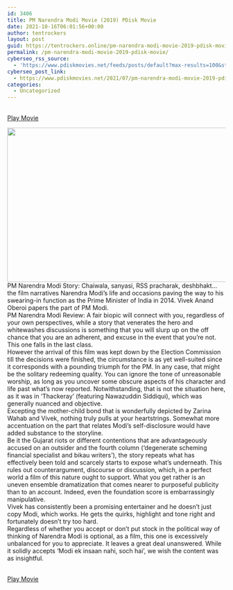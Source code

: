 ```yaml
---
id: 3406
title: PM Narendra Modi Movie (2019) PDisk Movie
date: 2021-10-16T06:01:56+00:00
author: tentrockers
layout: post
guid: https://tentrockers.online/pm-narendra-modi-movie-2019-pdisk-movie/
permalink: /pm-narendra-modi-movie-2019-pdisk-movie/
cyberseo_rss_source:
  - 'https://www.pdiskmovies.net/feeds/posts/default?max-results=100&start-index=1201'
cyberseo_post_link:
  - https://www.pdiskmovies.net/2021/07/pm-narendra-modi-movie-2019-pdisk-movie.html
categories:
  - Uncategorized
---
```

<a href="https://kuklink.com/1/bnYyZ2U5MDAxeWpw" onclick="window.open('https://kuklink.com/1/bnYyZ2U5MDAxeWpw','popup','width=600,height=600'); return false;" target="popup" rel="noopener"><br /> Play Movie<br /> </a>

<div class="separator">
  <a href="https://www.pdiskmovies.net/2021/07/j" target="_blank" rel="noopener"><img loading="lazy" border="0" data-original-height="422" data-original-width="759" height="356" src="https://1.bp.blogspot.com/-CJWEOFCOld8/YPBWlURjYNI/AAAAAAAAZP0/KHgqSxstPO0ZFHrzR6ABIm4FDMXbA4OtwCLcBGAsYHQ/w640-h356/PM%2BNarendra%2BModi%2BMovie%2B%25282019%2529%2BPDisk%2BMovie.jpg" width="640" /></a>
</div>

<div>
  <div>
    <span>PM Narendra Modi Story: Chaiwala, sanyasi, RSS pracharak, deshbhakt&#8230; the film narratives Narendra Modi&#8217;s life and occasions paving the way to his swearing-in function as the Prime Minister of India in 2014. Vivek Anand Oberoi papers the part of PM Modi.&nbsp;</span>
  </div>
  
  <div>
    <span>PM Narendra Modi Review: A fair biopic will connect with you, regardless of your own perspectives, while a story that venerates the hero and whitewashes discussions is something that you will slurp up on the off chance that you are an adherent, and excuse in the event that you&#8217;re not. This one falls in the last class.&nbsp;</span>
  </div>
  
  <div>
    <span>However the arrival of this film was kept down by the Election Commission till the decisions were finished, the circumstance is as yet well-suited since it corresponds with a pounding triumph for the PM. In any case, that might be the solitary redeeming quality. You can ignore the tone of unreasonable worship, as long as you uncover some obscure aspects of his character and life past what&#8217;s now reported. Notwithstanding, that is not the situation here, as it was in &#8216;Thackeray&#8217; (featuring Nawazuddin Siddiqui), which was generally nuanced and objective.&nbsp;</span>
  </div>
  
  <div>
    <span>Excepting the mother-child bond that is wonderfully depicted by Zarina Wahab and Vivek, nothing truly pulls at your heartstrings. Somewhat more accentuation on the part that relates Modi&#8217;s self-disclosure would have added substance to the storyline.&nbsp;</span>
  </div>
  
  <div>
    <span>Be it the Gujarat riots or different contentions that are advantageously accused on an outsider and the fourth column (&#8216;degenerate scheming financial specialist and bikau writers&#8217;), the story repeats what has effectively been told and scarcely starts to expose what&#8217;s underneath. This rules out counterargument, discourse or discussion, which, in a perfect world a film of this nature ought to support. What you get rather is an uneven ensemble dramatization that comes nearer to purposeful publicity than to an account. Indeed, even the foundation score is embarrassingly manipulative.&nbsp;</span>
  </div>
  
  <div>
    <span>Vivek has consistently been a promising entertainer and he doesn&#8217;t just copy Modi, which works. He gets the quirks, highlight and tone right and fortunately doesn&#8217;t try too hard.&nbsp;</span>
  </div>
  
  <div>
    <span>Regardless of whether you accept or don&#8217;t put stock in the political way of thinking of Narendra Modi is optional, as a film, this one is excessively unbalanced for you to appreciate. It leaves a great deal unanswered. While it solidly accepts &#8216;Modi ek insaan nahi, soch hai&#8217;, we wish the content was as insightful.</span>
  </div>
</div>

<a href="https://kuklink.com/1/bnYyZ2U5MDAxeWpw" onclick="window.open('https://kuklink.com/1/bnYyZ2U5MDAxeWpw','popup','width=600,height=600'); return false;" target="popup" rel="noopener"><br /> Play Movie<br /> </a>